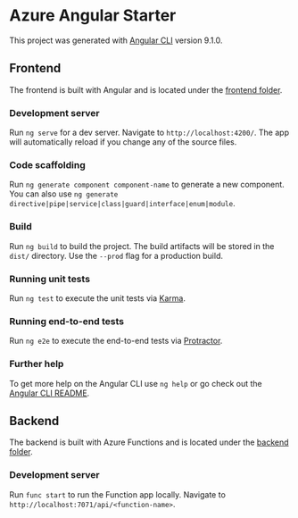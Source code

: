 # Azure Angular Starter

This project was generated with [Angular CLI](https://github.com/angular/angular-cli) version 9.1.0.

## Frontend

The frontend is built with Angular and is located under the [frontend folder](./frontend).

### Development server

Run `ng serve` for a dev server. Navigate to `http://localhost:4200/`. The app will automatically reload if you change any of the source files.

### Code scaffolding

Run `ng generate component component-name` to generate a new component. You can also use `ng generate directive|pipe|service|class|guard|interface|enum|module`.

### Build

Run `ng build` to build the project. The build artifacts will be stored in the `dist/` directory. Use the `--prod` flag for a production build.

### Running unit tests

Run `ng test` to execute the unit tests via [Karma](https://karma-runner.github.io).

### Running end-to-end tests

Run `ng e2e` to execute the end-to-end tests via [Protractor](http://www.protractortest.org/).

### Further help

To get more help on the Angular CLI use `ng help` or go check out the [Angular CLI README](https://github.com/angular/angular-cli/blob/master/README.md).


## Backend

The backend is built with Azure Functions and is located under the [backend folder](./backend).

### Development server

Run `func start` to run the Function app locally. Navigate to `http://localhost:7071/api/<function-name>`.
